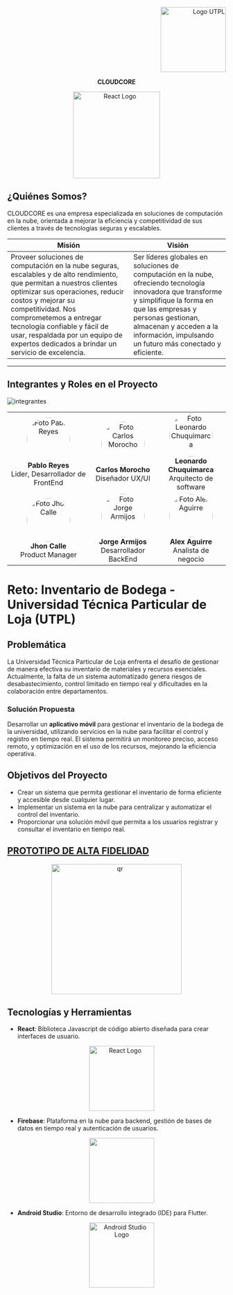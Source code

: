 <p align="right">
  <img src="https://i.postimg.cc/13qQdqZs/utpllogo.png" alt="Logo UTPL" width="150"/>
</p>

<p align="center"><strong>CLOUDCORE</strong></p>

<div align="center">
  <img src="https://i.postimg.cc/HnFLxdF8/pixelcut-export.png" alt="React Logo" width="200"/>
</div>
  
## ¿Quiénes Somos?

CLOUDCORE es una empresa especializada en soluciones de computación en la nube, orientada a mejorar la eficiencia y competitividad de sus clientes a través de tecnologías seguras y escalables.

| Misión                                                                                                                                                                                                                       | Visión                                                                                                                                                                                                                     |
| ---------------------------------------------------------------------------------------------------------------------------------------------------------------------------------------------------------------------------- | -------------------------------------------------------------------------------------------------------------------------------------------------------------------------------------------------------------------------- |
| Proveer soluciones de computación en la nube seguras, escalables y de alto rendimiento, que permitan a nuestros clientes optimizar sus operaciones, reducir costos y mejorar su competitividad. Nos comprometemos a entregar tecnología confiable y fácil de usar, respaldada por un equipo de expertos dedicados a brindar un servicio de excelencia. | Ser líderes globales en soluciones de computación en la nube, ofreciendo tecnología innovadora que transforme y simplifique la forma en que las empresas y personas gestionan, almacenan y acceden a la información, impulsando un futuro más conectado y eficiente. |

---

## Integrantes y Roles en el Proyecto

![integrantes](https://github.com/user-attachments/assets/8bed3730-5de9-488a-aba7-ad0258388870)

<table style="width: 100%; table-layout: fixed; border-spacing: 10px;">
  <tr align="center">
    <td style="text-align: center; vertical-align: middle;">
      <img src="https://i.postimg.cc/ydXQ3V4M/Perfil-Pablo.png" alt="Foto Pablo Reyes" width="100" height="100" style="border-radius: 50%;"/>
      <br/>
      <strong>Pablo Reyes</strong>
      <br/>
      Lider, Desarrollador de FrontEnd
    </td>
    <td style="text-align: center; vertical-align: middle;">
      <img src="https://i.postimg.cc/nhgw6RGP/Perfil-Carlos.png" alt="Foto Carlos Morocho" width="100" height="100" style="border-radius: 50%;"/>
      <br/>
      <strong>Carlos Morocho</strong>
      <br/>
      Diseñador UX/UI
    </td>
    <td style="text-align: center; vertical-align: middle;">
      <img src="https://i.postimg.cc/VvT0gCX2/Perfil-Leonardo.png" alt="Foto Leonardo Chuquimarca" width="100" height="100" style="border-radius: 50%;"/>
      <br/>
      <strong>Leonardo Chuquimarca</strong>
      <br/>
      Arquitecto de software
    </td>
  </tr>
  <tr align="center">
    <td style="text-align: center; vertical-align: middle;">
      <img src="https://i.postimg.cc/4xmS2kVc/Perfil-Jhon.png" alt="Foto Jhon Calle" width="100" height="100" style="border-radius: 50%;"/>
      <br/>
      <strong>Jhon Calle</strong>
      <br/>
      Product Manager
    </td>
    <td style="text-align: center; vertical-align: middle;">
      <img src="https://i.postimg.cc/nztSLX5K/Perfil-Jorge.png" alt="Foto Jorge Armijos" width="100" height="100" style="border-radius: 50%;"/>
      <br/>
      <strong>Jorge Armijos</strong>
      <br/>
      Desarrollador BackEnd
    </td>
    <td style="text-align: center; vertical-align: middle;">
      <img src="https://i.postimg.cc/N0XPY6Nf/Perfil-Alex.png" alt="Foto Alex Aguirre" width="100" height="100" style="border-radius: 50%;"/>
      <br/>
      <strong>Alex Aguirre</strong>
      <br/>
      Analista de negocio
    </td>
  </tr>
</table>


# Reto: Inventario de Bodega - Universidad Técnica Particular de Loja (UTPL)

## Problemática

La Universidad Técnica Particular de Loja enfrenta el desafío de gestionar de manera efectiva su inventario de materiales y recursos esenciales. Actualmente, la falta de un sistema automatizado genera riesgos de desabastecimiento, control limitado en tiempo real y dificultades en la colaboración entre departamentos.

### Solución Propuesta

Desarrollar un **aplicativo móvil** para gestionar el inventario de la bodega de la universidad, utilizando servicios en la nube para facilitar el control y registro en tiempo real. El sistema permitirá un monitoreo preciso, acceso remoto, y optimización en el uso de los recursos, mejorando la eficiencia operativa.

## Objetivos del Proyecto

- Crear un sistema que permita gestionar el inventario de forma eficiente y accesible desde cualquier lugar.
- Implementar un sistema en la nube para centralizar y automatizar el control del inventario.
- Proporcionar una solución móvil que permita a los usuarios registrar y consultar el inventario en tiempo real.

## [PROTOTIPO DE ALTA FIDELIDAD](https://www.figma.com/proto/uatryMPY8xkGhpQikBVEPS/Prototipo-Inventario-de-bodega?node-id=1-4&node-type=canvas&t=9As6dMOQAscuw05o-0&scaling=scale-down&content-scaling=fixed&page-id=0%3A1&starting-point-node-id=1%3A4)
  <div align="center">
  <img src="https://i.postimg.cc/15TSMK2v/qr.png" alt="qr" width="300"/>
  </div>
  
## Tecnologías y Herramientas

- **React**: Biblioteca Javascript de código abierto diseñada para crear interfaces de usuario.
  <div align="center">
  <img src="https://github.com/user-attachments/assets/9cd06eed-ac5e-4216-99da-6479599ed724" alt="React Logo" width="150"/>
  </div>
  
- **Firebase**: Plataforma en la nube para backend, gestión de bases de datos en tiempo real y autenticación de usuarios.
  <div align="center">
  <img src="https://github.com/user-attachments/assets/26e8ff7e-e33d-40a8-9c1e-86bfb16bcfd0" width="150"/>
  </div>
  
- **Android Studio**: Entorno de desarrollo integrado (IDE) para Flutter.
  <div align="center">
  <img src="https://i.postimg.cc/G2qwDPvJ/Android-Studilogo.png" alt="Android Studio Logo" width="150"/>
  </div>
